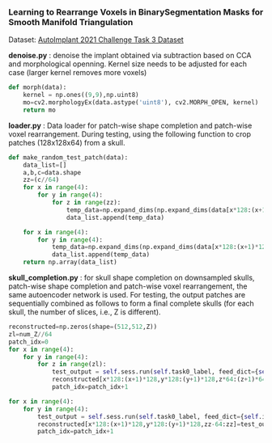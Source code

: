 ### Learning to Rearrange Voxels in BinarySegmentation Masks for Smooth Manifold Triangulation



Dataset: [AutoImplant 2021 Challenge Task 3 Dataset](https://autoimplant2021.grand-challenge.org/Dataset/)



**denoise.py** : denoise the implant obtained via subtraction based on CCA and morphological openning. Kernel size needs to be adjusted for each case (larger kernel removes more voxels)

```python
def morph(data):
    kernel = np.ones((9,9),np.uint8)
    mo=cv2.morphologyEx(data.astype('uint8'), cv2.MORPH_OPEN, kernel)
    return mo
```


**loader.py** : Data loader for patch-wise shape completion and patch-wise voxel rearrangement. During testing, using the following function to crop patches (128x128x64) from a skull.

```python
def make_random_test_patch(data):
    data_list=[]
    a,b,c=data.shape
    zz=(c//64)
    for x in range(4):
        for y in range(4):
            for z in range(zz):            
                temp_data=np.expand_dims(np.expand_dims(data[x*128:(x+1)*128,y*128:(y+1)*128,z*64:(z+1)*64],axis=0),axis=4)
                data_list.append(temp_data)

    for x in range(4):
        for y in range(4):
            temp_data=np.expand_dims(np.expand_dims(data[x*128:(x+1)*128,y*128:(y+1)*128,c-64:c],axis=0),axis=4)            
            data_list.append(temp_data)
    return np.array(data_list)
 ```

**skull_completion.py** : for skull shape completion on downsampled skulls, patch-wise shape completion and patch-wise voxel rearrangement, the same autoencoder network is used. For testing, the output patches are sequentially combined as follows to form a final complete skulls (for each skull, the number of slices, i.e., Z is different).  

```python
reconstructed=np.zeros(shape=(512,512,Z))
zl=num_Z//64
patch_idx=0
for x in range(4):
    for y in range(4):
        for z in range(zl):
            test_output = self.sess.run(self.task0_label, feed_dict={self.input_I: test_input[patch_idx]})
            reconstructed[x*128:(x+1)*128,y*128:(y+1)*128,z*64:(z+1)*64]=test_output[0,:,:,:]
            patch_idx=patch_idx+1

for x in range(4):
    for y in range(4):
        test_output = self.sess.run(self.task0_label, feed_dict={self.input_I: test_input[patch_idx]})
        reconstructed[x*128:(x+1)*128,y*128:(y+1)*128,zz-64:zz]=test_output[0,:,:,:]
        patch_idx=patch_idx+1
 ```

